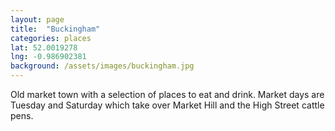 ```yaml
---
layout: page
title:  "Buckingham"
categories: places
lat: 52.0019278	
lng: -0.986902381
background: /assets/images/buckingham.jpg
---
```


Old market town with a selection of places to eat and drink. Market days are Tuesday and Saturday which take over Market Hill and the High Street cattle pens. 
